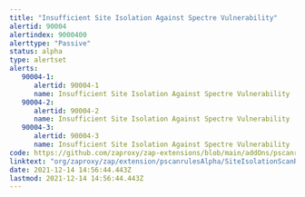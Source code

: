 ```yaml
---
title: "Insufficient Site Isolation Against Spectre Vulnerability"
alertid: 90004
alertindex: 9000400
alerttype: "Passive"
status: alpha
type: alertset
alerts:
   90004-1:
      alertid: 90004-1
      name: Insufficient Site Isolation Against Spectre Vulnerability
   90004-2:
      alertid: 90004-2
      name: Insufficient Site Isolation Against Spectre Vulnerability
   90004-3:
      alertid: 90004-3
      name: Insufficient Site Isolation Against Spectre Vulnerability
code: https://github.com/zaproxy/zap-extensions/blob/main/addOns/pscanrulesAlpha/src/main/java/org/zaproxy/zap/extension/pscanrulesAlpha/SiteIsolationScanRule.java
linktext: "org/zaproxy/zap/extension/pscanrulesAlpha/SiteIsolationScanRule.java"
date: 2021-12-14 14:56:44.443Z
lastmod: 2021-12-14 14:56:44.443Z
---
```

